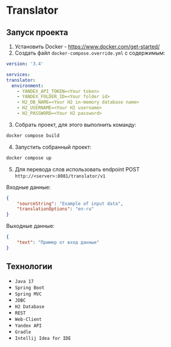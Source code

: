 # Translator

## Запуск проекта

1. Установить Docker - https://www.docker.com/get-started/
2. Создать файл `docker-compose.override.yml` с содержимым:

  ```yaml
version: '3.4'

services:
  translator:
    environment:
      - YANDEX_API_TOKEN=<Your token>
      - YANDEX_FOLDER_ID=<Your folder id>
      - H2_DB_NAME=<Your H2 in-memory database name>
      - H2_USERNAME=<Your H2 username>
      - H2_PASSWORD=<Your H2 password>
```

3. Собрать проект, для этого выполнить команду:

  ```sh
  docker compose build
  ```

4. Запустить собранный проект:

  ```sh
  docker compose up
  ```

5. Для перевода слов использовать endpoint POST `http://<server>:8081/translator/v1`

Входные данные:

```json
{
    "sourceString": "Example of input data",
    "translationOptions": "en-ru"
}
```

Выходные данные:

```json
{
    "text": "Пример от вход данные"
}
```

## Технологии

- `Java 17`
- `Spring Boot`
- `Spring MVC`
- `JDBC`
- `H2 Database`
- `REST`
- `Web-Client`
- `Yandex API`
- `Gradle`
- `Intellij Idea for IDE`
